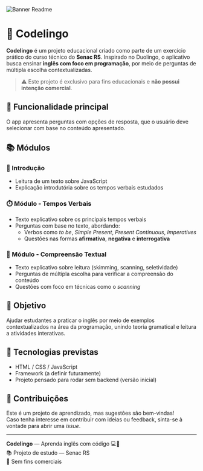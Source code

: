 ![Banner Readme](https://github.com/user-attachments/assets/9627bc8e-fdc2-4ccf-af88-961c45556a12)
# 🦉 Codelingo


**Codelingo** é um projeto educacional criado como parte de um exercício prático do curso técnico do **Senac RS**. Inspirado no Duolingo, o aplicativo busca ensinar **inglês com foco em programação**, por meio de perguntas de múltipla escolha contextualizadas.

> ⚠️ Este projeto é exclusivo para fins educacionais e **não possui intenção comercial**.

## 🚀 Funcionalidade principal

O app apresenta perguntas com opções de resposta, que o usuário deve selecionar com base no conteúdo apresentado.

## 📚 Módulos

### 📘 Introdução
- Leitura de um texto sobre JavaScript
- Explicação introdutória sobre os tempos verbais estudados

### ⏱️ Módulo - Tempos Verbais
- Texto explicativo sobre os principais tempos verbais
- Perguntas com base no texto, abordando:
  - Verbos como *to be*, *Simple Present*, *Present Continuous*, *Imperatives*
  - Questões nas formas **afirmativa**, **negativa** e **interrogativa**

### 📖 Módulo - Compreensão Textual
- Texto explicativo sobre leitura (skimming, scanning, seletividade)
- Perguntas de múltipla escolha para verificar a compreensão do conteúdo
- Questões com foco em técnicas como o *scanning*

## 🎯 Objetivo

Ajudar estudantes a praticar o inglês por meio de exemplos contextualizados na área da programação, unindo teoria gramatical e leitura a atividades interativas.

## 🧪 Tecnologias previstas

- HTML / CSS / JavaScript
- Framework (a definir futuramente)
- Projeto pensado para rodar sem backend (versão inicial)

## 🤝 Contribuições

Este é um projeto de aprendizado, mas sugestões são bem-vindas!  
Caso tenha interesse em contribuir com ideias ou feedback, sinta-se à vontade para abrir uma *issue*.

---

**Codelingo** — Aprenda inglês com código 💻📘  
📚 Projeto de estudo — Senac RS  
🚫 Sem fins comerciais

